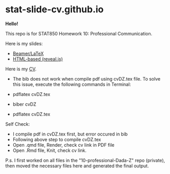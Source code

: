 # stat-slide-cv.github.io

**Hello!**

This repo is for STAT850 Homework 10: Professional Communication.

Here is my slides: 
- [Beamer/LaTeX](https://github.com/Dada-Z/stat-slide-cv.github.io/blob/main/part1_beamer.pdf)
- [HTML-based (reveal.js)](https://github.com/Dada-Z/stat-slide-cv.github.io/blob/main/part1_html.html)

Here is my [CV](https://github.com/Dada-Z/stat-slide-cv.github.io/blob/main/cvDZ.pdf). 

- The bib does not work when compile pdf using cvDZ.tex file. To solve this issue, execute the following commands in Terminal: 

- pdflatex cvDZ.tex 
- biber cvDZ 
- pdflatex cvDZ.tex

Self Check:

- I compile pdf in cvDZ.tex first, but error occured in bib
- Following above step to compile cvDZ.tex
- Open .qmd file, Render, check cv link in PDF file
- Open .Rmd file, Knit, check cv link.

P.s. I first worked on all files in the "10-professional-Dada-Z" repo (private), then moved the necessary files here and generated the final output.
